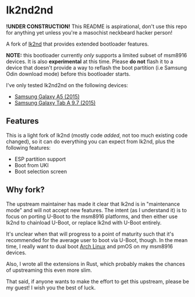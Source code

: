 # lk2nd2nd

**!UNDER CONSTRUCTION!** This README is aspirational, don't use this repo for anything yet unless you're a masochist neckbeard hacker person!

A fork of [lk2nd][1] that provides extended bootloader features.

**NOTE:** this bootloader currently *only* supports a limited subset of msm8916 devices. It is also **experimental** at this time. Please **do not** flash it to a device that doesn't provide a way to reflash the boot partition (i.e Samsung Odin download mode) before this bootloader starts.

I've only tested lk2nd2nd on the following devices:

 * [Samsung Galaxy A5 (2015)][2]
 * [Samsung Galaxy Tab A 9.7 (2015)][3]

## Features

This is a light fork of lk2nd (mostly code *added*, not too much existing code changed), so it can do everything you can expect from lk2nd, plus the following features:

 * ESP partition support
 * Boot from UKI
 * Boot selection screen

## Why fork?

The upstream maintainer has made it clear that lk2nd is in "maintenance mode" and will not accept new features. The intent (as I understand it) is to focus on porting U-Boot to the msm8916 platforms, and then either use lk2nd to chainload U-Boot, or replace lk2nd with U-Boot entirely.

It's unclear when that will progress to a point of maturity such that it's recommended for the average user to boot via U-Boot, though. In the mean time, I really want to dual boot [Arch Linux](https://github.com/samcday/archlinux-msm8916/) and pmOS on my msm8916 devices.

Also, I wrote all the extensions in Rust, which probably makes the chances of upstreaming this even more slim.

That said, if anyone wants to make the effort to get this upstream, please be my guest! I wish you the best of luck.

[1]: https://github.com/msm8916-mainline/lk2nd
[2]: https://wiki.postmarketos.org/wiki/Samsung_Galaxy_A5_2015_(samsung-a5)
[3]: https://wiki.postmarketos.org/wiki/Samsung_Galaxy_Tab_A_9.7_2015_(samsung-gt510)
